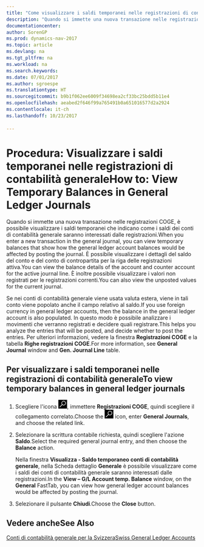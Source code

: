 ```yaml
---
title: "Come visualizzare i saldi temporanei nelle registrazioni di contabilità generale"
description: "Quando si immette una nuova transazione nelle registrazioni COGE, è possibile visualizzare i saldi temporanei che indicano come i saldi dei conti di contabilità generale saranno interessati dalle registrazioni. È possibile visualizzare i dettagli del saldo del conto e del conto di contropartita per la riga delle registrazioni attiva. È inoltre possibile visualizzare i valori non registrati per le registrazioni correnti."
documentationcenter: 
author: SorenGP
ms.prod: dynamics-nav-2017
ms.topic: article
ms.devlang: na
ms.tgt_pltfrm: na
ms.workload: na
ms.search.keywords: 
ms.date: 07/01/2017
ms.author: sgroespe
ms.translationtype: HT
ms.sourcegitcommit: b9b1f062ee6009f34698ea2cf33bc25bdd5b11e4
ms.openlocfilehash: aeabed2f646f99a765491b0a651016577d2a2924
ms.contentlocale: it-ch
ms.lasthandoff: 10/23/2017

---
```

# <a name="how-to-view-temporary-balances-in-general-ledger-journals"></a><span data-ttu-id="e07c5-105">Procedura: Visualizzare i saldi temporanei nelle registrazioni di contabilità generale</span><span class="sxs-lookup"><span data-stu-id="e07c5-105">How to: View Temporary Balances in General Ledger Journals</span></span>
<span data-ttu-id="e07c5-106">Quando si immette una nuova transazione nelle registrazioni COGE, è possibile visualizzare i saldi temporanei che indicano come i saldi dei conti di contabilità generale saranno interessati dalle registrazioni.</span><span class="sxs-lookup"><span data-stu-id="e07c5-106">When you enter a new transaction in the general journal, you can view temporary balances that show how the general ledger account balances would be affected by posting the journal.</span></span> <span data-ttu-id="e07c5-107">È possibile visualizzare i dettagli del saldo del conto e del conto di contropartita per la riga delle registrazioni attiva.</span><span class="sxs-lookup"><span data-stu-id="e07c5-107">You can view the balance details of the account and counter account for the active journal line.</span></span> <span data-ttu-id="e07c5-108">È inoltre possibile visualizzare i valori non registrati per le registrazioni correnti.</span><span class="sxs-lookup"><span data-stu-id="e07c5-108">You can also view the unposted values for the current journal.</span></span>  

<span data-ttu-id="e07c5-109">Se nei conti di contabilità generale viene usata valuta estera, viene in tali conto viene popolato anche il campo relativo al saldo.</span><span class="sxs-lookup"><span data-stu-id="e07c5-109">If you use foreign currency in general ledger accounts, then the balance in the general ledger account is also populated.</span></span> <span data-ttu-id="e07c5-110">In questo modo è possibile analizzare i movimenti che verranno registrati e decidere quali registrare.</span><span class="sxs-lookup"><span data-stu-id="e07c5-110">This helps you analyze the entries that will be posted, and decide whether to post the entries.</span></span> <span data-ttu-id="e07c5-111">Per ulteriori informazioni, vedere la finestra **Registrazioni COGE** e la tabella **Righe registrazioni COGE**.</span><span class="sxs-lookup"><span data-stu-id="e07c5-111">For more information, see **General Journal** window and **Gen. Journal Line** table.</span></span>  

## <a name="to-view-temporary-balances-in-general-ledger-journals"></a><span data-ttu-id="e07c5-112">Per visualizzare i saldi temporanei nelle registrazioni di contabilità generale</span><span class="sxs-lookup"><span data-stu-id="e07c5-112">To view temporary balances in general ledger journals</span></span>  

1.  <span data-ttu-id="e07c5-113">Scegliere l'icona ![Cerca pagina o report](../../media/ui-search/search_small.png "Cerca pagina o report"), immettere **Registrazioni COGE**, quindi scegliere il collegamento correlato.</span><span class="sxs-lookup"><span data-stu-id="e07c5-113">Choose the ![Search for Page or Report](../../media/ui-search/search_small.png "Search for Page or Report icon") icon, enter **General Journals**, and choose the related link.</span></span>  
2.  <span data-ttu-id="e07c5-114">Selezionare la scrittura contabile richiesta, quindi scegliere l'azione **Saldo**.</span><span class="sxs-lookup"><span data-stu-id="e07c5-114">Select the required general journal entry, and then choose the **Balance** action.</span></span>  

    <span data-ttu-id="e07c5-115">Nella finestra **Visualizza - Saldo temporaneo conti di contabilità generale**, nella Scheda dettaglio **Generale** è possibile visualizzare come i saldi dei conti di contabilità generale saranno interessati dalle registrazioni.</span><span class="sxs-lookup"><span data-stu-id="e07c5-115">In the **View – G/L Account temp. Balance** window, on the **General** FastTab, you can view how general ledger account balances would be affected by posting the journal.</span></span>  

3.  <span data-ttu-id="e07c5-116">Selezionare il pulsante **Chiudi**.</span><span class="sxs-lookup"><span data-stu-id="e07c5-116">Choose the **Close** button.</span></span>  

## <a name="see-also"></a><span data-ttu-id="e07c5-117">Vedere anche</span><span class="sxs-lookup"><span data-stu-id="e07c5-117">See Also</span></span>  
 [<span data-ttu-id="e07c5-118">Conti di contabilità generale per la Svizzera</span><span class="sxs-lookup"><span data-stu-id="e07c5-118">Swiss General Ledger Accounts</span></span>](swiss-general-ledger-accounts.md)


